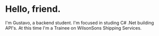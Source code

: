 # Hello, friend.

I'm Gustavo, a backend student.
I'm focused in studing C# .Net building API's. 
At this time I'm a Trainee on WilsonSons Shipping Services.
